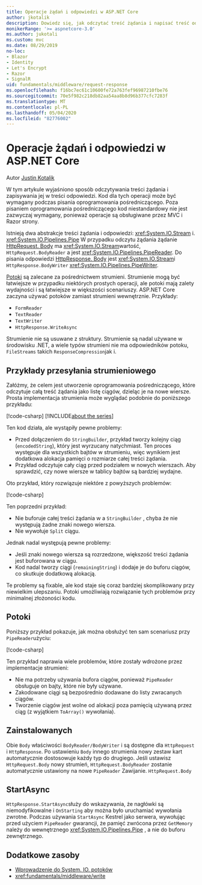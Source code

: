```yaml
---
title: Operacje żądań i odpowiedzi w ASP.NET Core
author: jkotalik
description: Dowiedz się, jak odczytać treść żądania i napisać treść odpowiedzi w ASP.NET Core.
monikerRange: '>= aspnetcore-3.0'
ms.author: jukotali
ms.custom: mvc
ms.date: 08/29/2019
no-loc:
- Blazor
- Identity
- Let's Encrypt
- Razor
- SignalR
uid: fundamentals/middleware/request-response
ms.openlocfilehash: f16bc7ec61c10600fe72a763fef96987210fbe76
ms.sourcegitcommit: 70e5f982c218db82aa54aa8b8d96b377cfc7283f
ms.translationtype: MT
ms.contentlocale: pl-PL
ms.lasthandoff: 05/04/2020
ms.locfileid: "82776002"
---
```

# <a name="request-and-response-operations-in-aspnet-core"></a>Operacje żądań i odpowiedzi w ASP.NET Core

Autor [Justin Kotalik](https://github.com/jkotalik)

W tym artykule wyjaśniono sposób odczytywania treści żądania i zapisywania jej w treści odpowiedzi. Kod dla tych operacji może być wymagany podczas pisania oprogramowania pośredniczącego. Poza pisaniem oprogramowania pośredniczącego kod niestandardowy nie jest zazwyczaj wymagany, ponieważ operacje są obsługiwane przez MVC i Razor strony.

Istnieją dwa abstrakcje treści żądania i odpowiedzi: <xref:System.IO.Stream> i. <xref:System.IO.Pipelines.Pipe> W przypadku odczytu żądania żądanie [HttpRequest. Body](xref:Microsoft.AspNetCore.Http.HttpRequest.Body) ma <xref:System.IO.Stream>wartość, `HttpRequest.BodyReader` a jest <xref:System.IO.Pipelines.PipeReader>. Do pisania odpowiedzi [HttpResponse. Body](xref:Microsoft.AspNetCore.Http.HttpResponse.Body) jest <xref:System.IO.Stream>i `HttpResponse.BodyWriter` <xref:System.IO.Pipelines.PipeWriter>.

[Potoki](/dotnet/standard/io/pipelines) są zalecane za pośrednictwem strumieni. Strumienie mogą być łatwiejsze w przypadku niektórych prostych operacji, ale potoki mają zalety wydajności i są łatwiejsze w większości scenariuszy. ASP.NET Core zaczyna używać potoków zamiast strumieni wewnętrznie. Przykłady:

* `FormReader`
* `TextReader`
* `TextWriter`
* `HttpResponse.WriteAsync`

Strumienie nie są usuwane z struktury. Strumienie są nadal używane w środowisku .NET, a wiele typów strumieni nie ma odpowiedników potoku, `FileStreams` takich `ResponseCompression`jak i.

## <a name="stream-examples"></a>Przykłady przesyłania strumieniowego

Załóżmy, że celem jest utworzenie oprogramowania pośredniczącego, które odczytuje całą treść żądania jako listę ciągów, dzieląc je na nowe wiersze. Prosta implementacja strumienia może wyglądać podobnie do poniższego przykładu:

[!code-csharp[](request-response/samples/3.x/RequestResponseSample/Startup.cs?name=GetListOfStringsFromStream)]
[!INCLUDE[about the series](~/includes/code-comments-loc.md)]

Ten kod działa, ale wystąpiły pewne problemy:

* Przed dołączeniem do `StringBuilder`, przykład tworzy kolejny ciąg (`encodedString`), który jest wyrzucany natychmiast. Ten proces występuje dla wszystkich bajtów w strumieniu, więc wynikiem jest dodatkowa alokacja pamięci o rozmiarze całej treści żądania.
* Przykład odczytuje cały ciąg przed podziałem w nowych wierszach. Aby sprawdzić, czy nowe wiersze w tablicy bajtów są bardziej wydajne.

Oto przykład, który rozwiązuje niektóre z powyższych problemów:

[!code-csharp[](request-response/samples/3.x/RequestResponseSample/Startup.cs?name=GetListOfStringsFromStreamMoreEfficient)]

Ten poprzedni przykład:

* Nie buforuje całej treści żądania w a `StringBuilder` , chyba że nie występują żadne znaki nowego wiersza.
* Nie wywołuje `Split` ciągu.

Jednak nadal występują pewne problemy:

* Jeśli znaki nowego wiersza są rozrzedzone, większość treści żądania jest buforowana w ciągu.
* Kod nadal tworzy ciągi (`remainingString`) i dodaje je do buforu ciągów, co skutkuje dodatkową alokacją.

Te problemy są fixable, ale kod staje się coraz bardziej skomplikowany przy niewielkim ulepszaniu. Potoki umożliwiają rozwiązanie tych problemów przy minimalnej złożoności kodu.

## <a name="pipelines"></a>Potoki

Poniższy przykład pokazuje, jak można obsłużyć ten sam scenariusz przy `PipeReader`użyciu:

[!code-csharp[](request-response/samples/3.x/RequestResponseSample/Startup.cs?name=GetListOfStringFromPipe)]

Ten przykład naprawia wiele problemów, które zostały wdrożone przez implementacje strumieni:

* Nie ma potrzeby używania bufora ciągów, ponieważ `PipeReader` obsługuje on bajty, które nie były używane.
* Zakodowane ciągi są bezpośrednio dodawane do listy zwracanych ciągów.
* Tworzenie ciągów jest wolne od alokacji poza pamięcią używaną przez ciąg (z wyjątkiem `ToArray()` wywołania).

## <a name="adapters"></a>Zainstalowanych

Obie `Body` właściwości `BodyReader/BodyWriter` i są dostępne dla `HttpRequest` i `HttpResponse`. Po ustawieniu `Body` innego strumienia nowy zestaw kart automatycznie dostosowuje każdy typ do drugiego. Jeśli ustawisz `HttpRequest.Body` nowy strumień, `HttpRequest.BodyReader` zostanie automatycznie ustawiony na nowe `PipeReader` Zawijanie. `HttpRequest.Body`

## <a name="startasync"></a>StartAsync

`HttpResponse.StartAsync`służy do wskazywania, że nagłówki są niemodyfikowalne i `OnStarting` aby można było uruchamiać wywołania zwrotne. Podczas używania `StartAsync` Kestrel jako serwera, wywołując przed użyciem `PipeReader` gwarancji, że pamięć zwrócona przez `GetMemory` należy do wewnętrznego <xref:System.IO.Pipelines.Pipe> , a nie do buforu zewnętrznego.

## <a name="additional-resources"></a>Dodatkowe zasoby

* [Wprowadzenie do System. IO. potoków](https://devblogs.microsoft.com/dotnet/system-io-pipelines-high-performance-io-in-net/)
* <xref:fundamentals/middleware/write>
